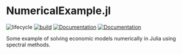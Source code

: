 # NumericalExample.jl

![lifecycle](https://img.shields.io/badge/lifecycle-experimental-orange.svg)
[![build](https://github.com/tpapp/NumericalExample.jl/workflows/CI/badge.svg)](https://github.com/tpapp/NumericalExample.jl/actions?query=workflow%3ACI)
[![Documentation](https://img.shields.io/badge/docs-stable-blue.svg)](https://tpapp.github.io/NumericalExample.jl/stable)
[![Documentation](https://img.shields.io/badge/docs-master-blue.svg)](https://tpapp.github.io/NumericalExample.jl/dev)
<!-- [![Aqua QA](https://raw.githubusercontent.com/JuliaTesting/Aqua.jl/master/badge.svg)](https://github.com/JuliaTesting/Aqua.jl) -->

Some example of solving economic models numerically in Julia using spectral methods.
